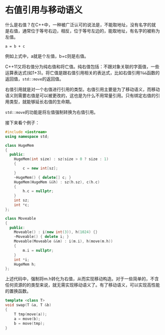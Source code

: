 # 右值引用与移动语义


什么是右值？在C++中，一种被广泛认可的说法是，不能取地址，没有名字的就是右值，通常位于等号右边，相反，位于等号左边的，能取地址，有名字的被称为左值。

<!--more-->

```
a = b + c
```

例如上式中，a就是个左值，b+c则是右值。

C++11又将右值分为纯右值和将亡值。纯右值包括：不跟对象关联的字面值，一些运算表达式(如1+3)。将亡值是跟右值引用相关的表达式，比如右值引用`T&&`函数的返回值，`std::move`的返回值。

右值引用就是对一个右值进行引用的类型。右值引用主要是为了移动语义，而移动语义则需要右值是可以被更改的，这也是为什么不用常量引用。只有绑定右值的引用类型，就能够延长右值的生命期。

`std::move`的功能是将左值强制转换为右值引用。

接下来看个例子：

```cpp
#include <iostream>
using namespace std;

class HugeMem
{
  public:
    HugeMem(int size) : sz(size > 0 ? size : 1)
    {
        c = new int[sz];
    }
    ~HugeMem() { delete[] c; }
    HugeMem(HugeMem &&h) : sz(h.sz), c(h.c)
    {
        h.c = nullptr;
    }
    int sz;
    int *c;
};

class Moveable
{
  public:
    Moveable() : i(new int(3)), h(1024) {}
    ~Moveable() { delete i; }
    Moveable(Moveable &&m) : i(m.i), h(move(m.h))
    {
        m.i = nullptr;
    }
    int *i;
    HugeMem h;
};

```

上述代码中，强制将m.h转化为右值，从而实现移动构造。对于一些简单的，不含任何资源的的类型来说，就无需实现移动语义了。有了移动语义，可以实现高性能的置换函数。

```cpp
template <class T>
void swap(T &a, T &b)
{
    T tmp(move(a));
    a = move(b);
    b = move(tmp);
}
```
